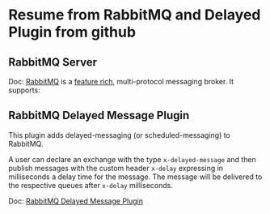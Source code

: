 # Resume from RabbitMQ and Delayed Plugin from github

## RabbitMQ Server

Doc: [RabbitMQ](https://rabbitmq.com) is a [feature rich](https://rabbitmq.com/documentation.html), multi-protocol messaging broker. It supports:

## RabbitMQ Delayed Message Plugin

This plugin adds delayed-messaging (or scheduled-messaging) to
RabbitMQ.

A user can declare an exchange with the type `x-delayed-message` and
then publish messages with the custom header `x-delay` expressing in
milliseconds a delay time for the message. The message will be
delivered to the respective queues after `x-delay` milliseconds.

Doc: [RabbitMQ Delayed Message Plugin](https://github.com/rabbitmq/rabbitmq-delayed-message-exchange)
